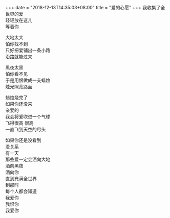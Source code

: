 +++
date = "2018-12-13T14:35:03+08:00"
title = "爱的心愿"
+++
我收集了全世界的爱  
轻轻放在这儿  
等着你  
  
大地太大  
怕你找不到  
只好把爱铺出一条小路  
沿路就能过来  
  
黑夜太黑  
怕你看不见  
于是用恨做成一支蜡烛  
烛光照亮路面  
  
蜡烛烧完了  
如果你还没来  
亲爱的  
我会将爱吹进一个气球  
飞得很高 很高  
一直飞到天空的尽头  
  
如果你还是没看到  
没关系  
有一天  
那些爱一定会洒向大地  
洒向黑夜  
洒向你  
直到充满全世界  
到那时  
每个人都会知道  
我爱你  
我恨你  
我爱你  